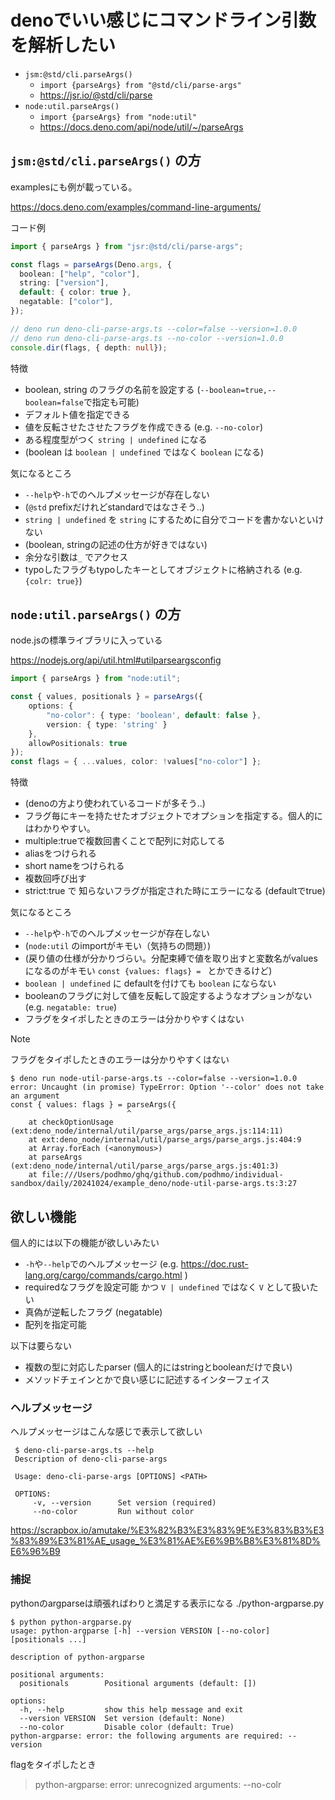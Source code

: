 # denoでいい感じにコマンドライン引数を解析したい

- `jsm:@std/cli.parseArgs()`
  - `import {parseArgs} from "@std/cli/parse-args"`
  - https://jsr.io/@std/cli/parse
- `node:util.parseArgs()`
  - `import {parseArgs} from "node:util"`
  - https://docs.deno.com/api/node/util/~/parseArgs

## `jsm:@std/cli.parseArgs()` の方

examplesにも例が載っている。

https://docs.deno.com/examples/command-line-arguments/

コード例

```ts
import { parseArgs } from "jsr:@std/cli/parse-args";

const flags = parseArgs(Deno.args, {
  boolean: ["help", "color"],
  string: ["version"],
  default: { color: true },
  negatable: ["color"],
});

// deno run deno-cli-parse-args.ts --color=false --version=1.0.0
// deno run deno-cli-parse-args.ts --no-color --version=1.0.0
console.dir(flags, { depth: null});
```

特徴

- boolean, string のフラグの名前を設定する (`--boolean=true,--boolean=false`で指定も可能)
- デフォルト値を指定できる
- 値を反転させたさせたフラグを作成できる (e.g. `--no-color`)
- ある程度型がつく `string | undefined` になる
- (boolean は `boolean | undefined` ではなく `boolean` になる)

気になるところ

- `--help`や`-h`でのヘルプメッセージが存在しない
- (`@std` prefixだけれどstandardではなさそう..)
- `string | undefined` を `string` にするために自分でコードを書かないといけない
- (boolean, stringの記述の仕方が好きではない)
- 余分な引数は`_` でアクセス
- typoしたフラグもtypoしたキーとしてオブジェクトに格納される (e.g. `{colr: true}`)

## `node:util.parseArgs()` の方

node.jsの標準ライブラリに入っている

https://nodejs.org/api/util.html#utilparseargsconfig


```ts
import { parseArgs } from "node:util";

const { values, positionals } = parseArgs({
    options: {
        "no-color": { type: 'boolean', default: false },
        version: { type: 'string' }
    },
    allowPositionals: true
});
const flags = { ...values, color: !values["no-color"] };
```

特徴

- (denoの方より使われているコードが多そう..)
- フラグ毎にキーを持たせたオブジェクトでオプションを指定する。個人的にはわかりやすい。
- multiple:trueで複数回書くことで配列に対応してる
- aliasをつけられる
- short nameをつけられる
- 複数回呼び出す
- strict:true で 知らないフラグが指定された時にエラーになる (defaultでtrue)

気になるところ

- `--help`や`-h`でのヘルプメッセージが存在しない
- (`node:util` のimportがキモい（気持ちの問題）)
- (戻り値の仕様が分かりづらい。分配束縛で値を取り出すと変数名がvaluesになるのがキモい `const {values: flags} = ` とかできるけど)
- `boolean | undefined` に defaultを付けても `boolean` にならない
- booleanのフラグに対して値を反転して設定するようなオプションがない (e.g. `negatable: true`)
- フラグをタイポしたときのエラーは分かりやすくはない

> [!NOTE]
> フラグをタイポしたときのエラーは分かりやすくはない
> 
> ```console
> $ deno run node-util-parse-args.ts --color=false --version=1.0.0
> error: Uncaught (in promise) TypeError: Option '--color' does not take an argument
> const { values: flags } = parseArgs({
>                           ^
>     at checkOptionUsage (ext:deno_node/internal/util/parse_args/parse_args.js:114:11)
>     at ext:deno_node/internal/util/parse_args/parse_args.js:404:9
>     at Array.forEach (<anonymous>)
>     at parseArgs (ext:deno_node/internal/util/parse_args/parse_args.js:401:3)
>     at file:///Users/podhmo/ghq/github.com/podhmo/individual-sandbox/daily/20241024/example_deno/node-util-parse-args.ts:3:27
> ```

## 欲しい機能

個人的には以下の機能が欲しいみたい

- `-h`や`--help`でのヘルプメッセージ (e.g. https://doc.rust-lang.org/cargo/commands/cargo.html )
- requiredなフラグを設定可能 かつ `V | undefined` ではなく `V` として扱いたい
- 真偽が逆転したフラグ (negatable)
- 配列を指定可能

以下は要らない

- 複数の型に対応したparser (個人的にはstringとbooleanだけで良い)
- メソッドチェインとかで良い感じに記述するインターフェイス

### ヘルプメッセージ

ヘルプメッセージはこんな感じで表示して欲しい

```
 $ deno-cli-parse-args.ts --help
 Description of deno-cli-parse-args
 
 Usage: deno-cli-parse-args [OPTIONS] <PATH>
 
 OPTIONS:
     -v, --version      Set version (required)
     --no-color         Run without color
```

https://scrapbox.io/amutake/%E3%82%B3%E3%83%9E%E3%83%B3%E3%83%89%E3%81%AE_usage_%E3%81%AE%E6%9B%B8%E3%81%8D%E6%96%B9

### 捕捉

pythonのargparseは頑張ればわりと満足する表示になる ./python-argparse.py

```console
$ python python-argparse.py 
usage: python-argparse [-h] --version VERSION [--no-color] [positionals ...]

description of python-argparse

positional arguments:
  positionals        Positional arguments (default: [])

options:
  -h, --help         show this help message and exit
  --version VERSION  Set version (default: None)
  --no-color         Disable color (default: True)
python-argparse: error: the following arguments are required: --version
```

flagをタイポしたとき

> python-argparse: error: unrecognized arguments: --no-colr
